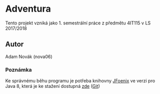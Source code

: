 # Adventura
Tento projekt vzniká jako 1. semestrální práce z předmětu 4IT115 v LS 2017/2018

## Autor
Adam Novák (nova06)

### Poznámka
Ke správnému běhu programu je potřeba knihovny [JFoenix](http://www.jfoenix.com/) ve verzi pro Java 8, která je ke stažení dostupná [zde](http://www.jfoenix.com/download/jfoenix-8.0.1.jar) ([Git](https://github.com/jfoenixadmin/JFoenix))
